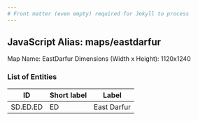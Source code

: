 ```yaml
---
# Front matter (even empty) required for Jekyll to process
---
```


## JavaScript Alias: maps/eastdarfur

Map Name: EastDarfur
Dimensions (Width x Height): 1120x1240

### List of Entities

| ID      | Short label | Label                   |
| ------- | ----------- | ----------------------- |
|SD.ED.ED|ED|East Darfur|
